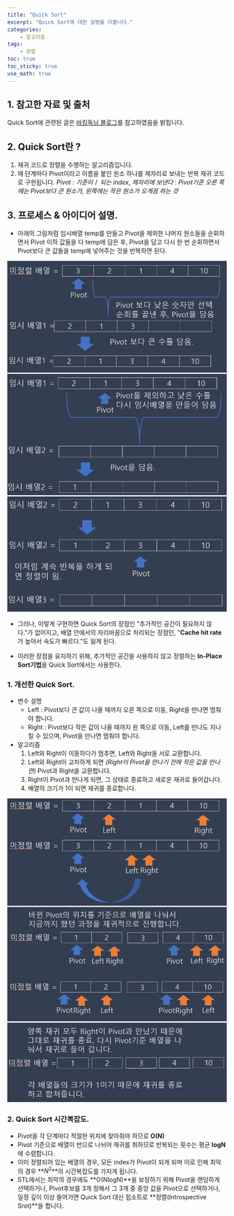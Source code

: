 ```yaml
---
title: "Quick Sort"
excerpt: "Quick Sort에 대한 설명을 다룹니다."
categories:
    - 알고리즘
tags:
    - 정렬
toc: true
toc_sticky: true
use_math: true
---
```


## 1. 참고한 자료 및 출처
Quick Sort에 관련된 글은 [바킹독님 블로그](https://blog.encrypted.gg/955?category=773649)를 참고하였음을 밝힙니다.

## 2. Quick Sort란 ?
1. 재귀 코드로 정렬을 수행하는 알고리즘입니다.
2. 매 단계마다 Pivot이라고 이름을 붙인 원소 하나를 제자리로 보내는 반복 재귀 코드로 구현됩니다. *Pivot : 기준이ㅣ 되는 index*, *제자리에 보낸다 : Pivot기준 오른 쪽에는 Pivot보다 큰 원소가, 왼쪽에는 작은 원소가 오게끔 하는 것*

## 3. 프로세스 & 아이디어 설명.

* 아래의 그림처럼 임시배열 temp를 만들고 Pivot을 제외한 나머지 원소들을 순회하면서 Pivot 이하 값들을 다 temp에 담은 후, Pivot을 담고 다시 한 번 순회하면서 Pivot보다 큰 값들을 temp에 넣어주는 것을 반복하면 된다. 

![image1](/assets/images/quick_sort_0.jpg)
![image2](/assets/images/quick_sort_1.jpg)
![image3](/assets/images/quick_sort_2.jpg)
<br/>

* 그러나, 이렇게 구현하면 Quick Sort의 장점인 "추가적인 공간이 필요하지 않다."가 없어지고, 배열 안에서의 자리바꿈으로 처리되는 장점인, "**Cache hit rate**가 높아서 속도가 빠르다."도 잃게 된다.

* 이러한 장점을 유지하기 위해, 추가적인 공간을 사용하지 않고 정렬하는 **In-Place Sort기법**을 Quick Sort에서는 사용한다.

### 1. 개선한 Quick Sort.
* 변수 설명
    * Left : Pivot보다 큰 값이 나올 때까지 오른 쪽으로 이동, Right을 만나면 멈춰야 합니다.
    * Right : Pivot보다 작은 값이 나올 때까지 왼 쪽으로 이동, Left를 만나도 지나칠 수 있으며, Pivot을 만나면 멈춰야 합니다.
* 알고리즘
    1. Left와 Right이 이동하다가 멈추면, Left와 Right을 서로 교환합니다.
    2. Left와 Right이 교차하게 되면 *(Right이 Pivot을 만나기 전에 작은 값을 만나면)* Pivot과 Right을 교환합니다.
    3. Right이 Pivot과 만나게 되면, 그 상태로 종료하고 새로운 재귀로 들어갑니다.
    4. 배열의 크기가 1이 되면 재귀를 종료합니다.

![image4](/assets/images/quick_sort_3.jpg)
![image5](/assets/images/quick_sort_4.jpg)
![image6](/assets/images/quick_sort_5.jpg)



### 2. Quick Sort 시간복잡도.
* Pivot을 각 단계마다 적절한 위치에 찾아줘야 하므로 **O(N)**
* Pivot 기준으로 배열이 반으로 나뉘어 재귀를 취하므로 반복되는 횟수는 평균 **logN**에 수렴합니다.
* 이미 정렬되어 있는 배열의 경우, 모든 index가 Pivot이 되게 되며 이로 인해 최악의 경우 **$N^2$**의 시간복잡도를 가지게 됩니다.
* STL에서는 최악의 경우에도 **O(NlogN)**을 보장하기 위해 Pivot을 랜덤하게 선택하거나, Pivot후보를 3개 정해서 그 3개 중 중앙 값을 Pivot으로 선택하거나, 일정 깊이 이상 들어가면 Quick Sort 대신 힙소트로 **정렬(Introspective Srot)**을 합니다.
